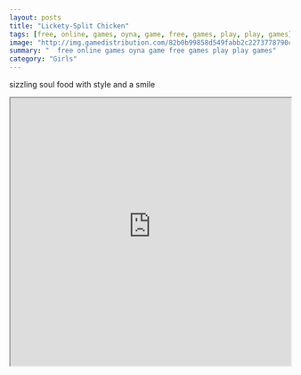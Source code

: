 ```yaml
---
layout: posts
title: "Lickety-Split Chicken"
tags: [free, online, games, oyna, game, free, games, play, play, games]
image: "http://img.gamedistribution.com/82b0b99858d549fabb2c2273778790cf.jpg"
summary: "  free online games oyna game free games play play games"
category: "Girls"
---
```


sizzling soul food with style and a smile

<iframe width="100%" height="480px;" src="http://flash.gamedistribution.com?game=82b0b99858d549fabb2c2273778790cf"></iframe>